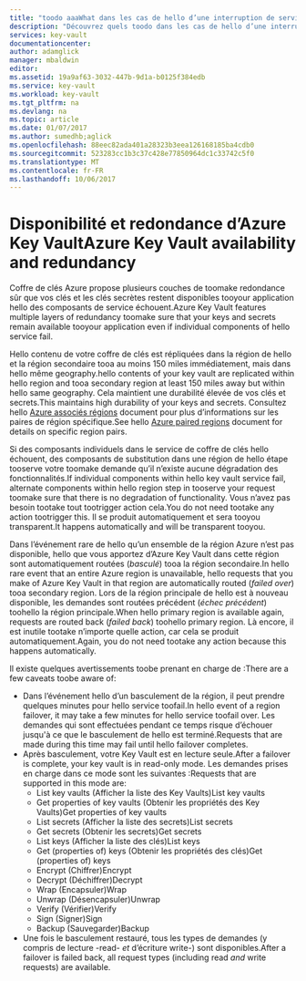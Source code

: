```yaml
---
title: "toodo aaaWhat dans les cas de hello d’une interruption de service Azure qui affecte le coffre de clés Azure | Documents Microsoft"
description: "Découvrez quels toodo dans les cas de hello d’une interruption de service Azure qui affecte le coffre de clés Azure."
services: key-vault
documentationcenter: 
author: adamglick
manager: mbaldwin
editor: 
ms.assetid: 19a9af63-3032-447b-9d1a-b0125f384edb
ms.service: key-vault
ms.workload: key-vault
ms.tgt_pltfrm: na
ms.devlang: na
ms.topic: article
ms.date: 01/07/2017
ms.author: sumedhb;aglick
ms.openlocfilehash: 88eec82ada401a28323b3eea126168185ba4cdb0
ms.sourcegitcommit: 523283cc1b3c37c428e77850964dc1c33742c5f0
ms.translationtype: MT
ms.contentlocale: fr-FR
ms.lasthandoff: 10/06/2017
---
```

# <a name="azure-key-vault-availability-and-redundancy"></a><span data-ttu-id="f5b3b-103">Disponibilité et redondance d’Azure Key Vault</span><span class="sxs-lookup"><span data-stu-id="f5b3b-103">Azure Key Vault availability and redundancy</span></span>
<span data-ttu-id="f5b3b-104">Coffre de clés Azure propose plusieurs couches de toomake redondance sûr que vos clés et les clés secrètes restent disponibles tooyour application hello des composants de service échouent.</span><span class="sxs-lookup"><span data-stu-id="f5b3b-104">Azure Key Vault features multiple layers of redundancy toomake sure that your keys and secrets remain available tooyour application even if individual components of hello service fail.</span></span>

<span data-ttu-id="f5b3b-105">Hello contenu de votre coffre de clés est répliquées dans la région de hello et la région secondaire tooa au moins 150 miles immédiatement, mais dans hello même geography.</span><span class="sxs-lookup"><span data-stu-id="f5b3b-105">hello contents of your key vault are replicated within hello region and tooa secondary region at least 150 miles away but within hello same geography.</span></span> <span data-ttu-id="f5b3b-106">Cela maintient une durabilité élevée de vos clés et secrets.</span><span class="sxs-lookup"><span data-stu-id="f5b3b-106">This maintains high durability of your keys and secrets.</span></span> <span data-ttu-id="f5b3b-107">Consultez hello [Azure associés régions](https://docs.microsoft.com/en-us/azure/best-practices-availability-paired-regions) document pour plus d’informations sur les paires de région spécifique.</span><span class="sxs-lookup"><span data-stu-id="f5b3b-107">See hello [Azure paired regions](https://docs.microsoft.com/en-us/azure/best-practices-availability-paired-regions) document for details on specific region pairs.</span></span>

<span data-ttu-id="f5b3b-108">Si des composants individuels dans le service de coffre de clés hello échouent, des composants de substitution dans une région de hello étape tooserve votre toomake demande qu’il n’existe aucune dégradation des fonctionnalités.</span><span class="sxs-lookup"><span data-stu-id="f5b3b-108">If individual components within hello key vault service fail, alternate components within hello region step in tooserve your request toomake sure that there is no degradation of functionality.</span></span> <span data-ttu-id="f5b3b-109">Vous n’avez pas besoin tootake tout tootrigger action cela.</span><span class="sxs-lookup"><span data-stu-id="f5b3b-109">You do not need tootake any action tootrigger this.</span></span> <span data-ttu-id="f5b3b-110">Il se produit automatiquement et sera tooyou transparent.</span><span class="sxs-lookup"><span data-stu-id="f5b3b-110">It happens automatically and will be transparent tooyou.</span></span>

<span data-ttu-id="f5b3b-111">Dans l’événement rare de hello qu’un ensemble de la région Azure n’est pas disponible, hello que vous apportez d’Azure Key Vault dans cette région sont automatiquement routées (*basculé*) tooa la région secondaire.</span><span class="sxs-lookup"><span data-stu-id="f5b3b-111">In hello rare event that an entire Azure region is unavailable, hello requests that you make of Azure Key Vault in that region are automatically routed (*failed over*) tooa secondary region.</span></span> <span data-ttu-id="f5b3b-112">Lors de la région principale de hello est à nouveau disponible, les demandes sont routées précédent (*échec précédent*) toohello la région principale.</span><span class="sxs-lookup"><span data-stu-id="f5b3b-112">When hello primary region is available again, requests are routed back (*failed back*) toohello primary region.</span></span> <span data-ttu-id="f5b3b-113">Là encore, il est inutile tootake n’importe quelle action, car cela se produit automatiquement.</span><span class="sxs-lookup"><span data-stu-id="f5b3b-113">Again, you do not need tootake any action because this happens automatically.</span></span>

<span data-ttu-id="f5b3b-114">Il existe quelques avertissements toobe prenant en charge de :</span><span class="sxs-lookup"><span data-stu-id="f5b3b-114">There are a few caveats toobe aware of:</span></span>

* <span data-ttu-id="f5b3b-115">Dans l’événement hello d’un basculement de la région, il peut prendre quelques minutes pour hello service toofail.</span><span class="sxs-lookup"><span data-stu-id="f5b3b-115">In hello event of a region failover, it may take a few minutes for hello service toofail over.</span></span> <span data-ttu-id="f5b3b-116">Les demandes qui sont effectuées pendant ce temps risque d’échouer jusqu'à ce que le basculement de hello est terminé.</span><span class="sxs-lookup"><span data-stu-id="f5b3b-116">Requests that are made during this time may fail until hello failover completes.</span></span>
* <span data-ttu-id="f5b3b-117">Après basculement, votre Key Vault est en lecture seule.</span><span class="sxs-lookup"><span data-stu-id="f5b3b-117">After a failover is complete, your key vault is in read-only mode.</span></span> <span data-ttu-id="f5b3b-118">Les demandes prises en charge dans ce mode sont les suivantes :</span><span class="sxs-lookup"><span data-stu-id="f5b3b-118">Requests that are supported in this mode are:</span></span>
  * <span data-ttu-id="f5b3b-119">List key vaults (Afficher la liste des Key Vaults)</span><span class="sxs-lookup"><span data-stu-id="f5b3b-119">List key vaults</span></span>
  * <span data-ttu-id="f5b3b-120">Get properties of key vaults (Obtenir les propriétés des Key Vaults)</span><span class="sxs-lookup"><span data-stu-id="f5b3b-120">Get properties of key vaults</span></span>
  * <span data-ttu-id="f5b3b-121">List secrets (Afficher la liste des secrets)</span><span class="sxs-lookup"><span data-stu-id="f5b3b-121">List secrets</span></span>
  * <span data-ttu-id="f5b3b-122">Get secrets (Obtenir les secrets)</span><span class="sxs-lookup"><span data-stu-id="f5b3b-122">Get secrets</span></span>
  * <span data-ttu-id="f5b3b-123">List keys (Afficher la liste des clés)</span><span class="sxs-lookup"><span data-stu-id="f5b3b-123">List keys</span></span>
  * <span data-ttu-id="f5b3b-124">Get (properties of) keys (Obtenir les propriétés des clés)</span><span class="sxs-lookup"><span data-stu-id="f5b3b-124">Get (properties of) keys</span></span>
  * <span data-ttu-id="f5b3b-125">Encrypt (Chiffrer)</span><span class="sxs-lookup"><span data-stu-id="f5b3b-125">Encrypt</span></span>
  * <span data-ttu-id="f5b3b-126">Decrypt (Déchiffrer)</span><span class="sxs-lookup"><span data-stu-id="f5b3b-126">Decrypt</span></span>
  * <span data-ttu-id="f5b3b-127">Wrap (Encapsuler)</span><span class="sxs-lookup"><span data-stu-id="f5b3b-127">Wrap</span></span>
  * <span data-ttu-id="f5b3b-128">Unwrap (Désencapsuler)</span><span class="sxs-lookup"><span data-stu-id="f5b3b-128">Unwrap</span></span>
  * <span data-ttu-id="f5b3b-129">Verify (Vérifier)</span><span class="sxs-lookup"><span data-stu-id="f5b3b-129">Verify</span></span>
  * <span data-ttu-id="f5b3b-130">Sign (Signer)</span><span class="sxs-lookup"><span data-stu-id="f5b3b-130">Sign</span></span>
  * <span data-ttu-id="f5b3b-131">Backup (Sauvegarder)</span><span class="sxs-lookup"><span data-stu-id="f5b3b-131">Backup</span></span>
* <span data-ttu-id="f5b3b-132">Une fois le basculement restauré, tous les types de demandes (y compris de lecture -read- *et* d’écriture write-) sont disponibles.</span><span class="sxs-lookup"><span data-stu-id="f5b3b-132">After a failover is failed back, all request types (including read *and* write requests) are available.</span></span>

